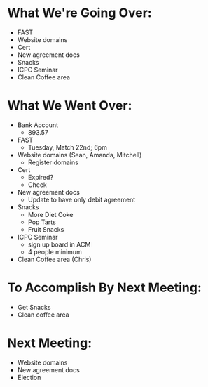 # What We're Going Over:
- FAST
- Website domains
- Cert 
- New agreement docs
- Snacks 
- ICPC Seminar 
- Clean Coffee area



# What We Went Over:
- Bank Account
	- 893.57
- FAST
	- Tuesday, Match 22nd; 6pm
- Website domains (Sean, Amanda, Mitchell)
	- Register domains 
- Cert 
	- Expired? 
	- Check
- New agreement docs
	- Update to have only debit agreement 
- Snacks 
	- More Diet Coke
	- Pop Tarts 
	- Fruit Snacks
- ICPC Seminar
	- sign up board in ACM
	- 4 people minimum
- Clean Coffee area (Chris)

# To Accomplish By Next Meeting: 
- Get Snacks 
- Clean coffee area

# Next Meeting:
- Website domains 
- New agreement docs
- Election 



















	





















